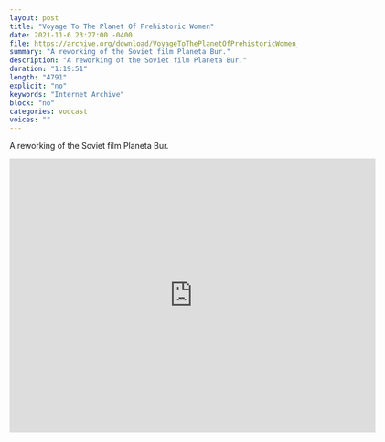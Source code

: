 ```yaml
---
layout: post
title: "Voyage To The Planet Of Prehistoric Women"
date: 2021-11-6 23:27:00 -0400
file: https://archive.org/download/VoyageToThePlanetOfPrehistoricWomen_20130813/Voyage%20to%20the%20Planet%20of%20Prehistoric%20Women.mp4
summary: "A reworking of the Soviet film Planeta Bur."
description: "A reworking of the Soviet film Planeta Bur."
duration: "1:19:51"
length: "4791"
explicit: "no" 
keywords: "Internet Archive"
block: "no" 
categories: vodcast
voices: ""
---
```


A reworking of the Soviet film Planeta Bur.

<iframe src="https://archive.org/embed/VoyageToThePlanetOfPrehistoricWomen_20130813" width="640" height="480" frameborder="0" webkitallowfullscreen="true" mozallowfullscreen="true" allowfullscreen></iframe>
